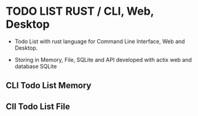 # TODO LIST RUST / CLI, Web, Desktop

  - Todo List with rust language for Command Line Interface, Web and Desktop.

  - Storing in Memory, File, SQLite and API developed with actix web and database SQLite 


## CLI Todo List Memory

## ClI Todo List File
